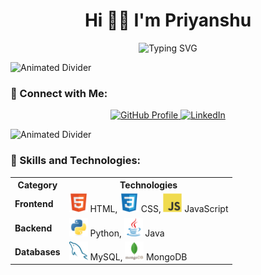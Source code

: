 <!DOCTYPE html>
<html lang="en">
<head>
  <meta charset="UTF-8">
  <meta name="viewport" content="width=device-width, initial-scale=1.0">
  <meta name="description" content="Priyanshu Portfolio - Full Stack Developer, AI Explorer, Flutter Fanatic.">
  <meta name="keywords" content="Priyanshu, Full Stack Developer, Portfolio, GitHub">
  <meta name="author" content="Priyanshu">
</head>
<body class="bg-gray-100 font-sans p-[100px]">

<h1 align="center" class="text-4xl font-bold text-center text-black">Hi ✌🏻 I'm Priyanshu</h1>

  <p align="center" class="text-center my-4">
    <img src="https://readme-typing-svg.herokuapp.com?font=Fira+Code&weight=600&size=22&pause=1000&color=343434&center=true&vCenter=true&width=440&height=45&lines=Hey%2C+I'm+Priyanshu!;Full+Stack+Developer;AI+Explorer;Flutter+Fanatic;Lifelong+Learner" alt="Typing SVG">
  </p>

  <img src="https://user-images.githubusercontent.com/74038190/212284100-561aa473-3905-4a80-b561-0d28506553ee.gif" class="my-8 mx-auto" alt="Animated Divider">

  <h3 class="text-center text-xl font-semibold">🌟 Connect with Me:</h3>
<p align="center" class="text-center flex justify-center space-x-4">
  <a href="https://github.com/priyanshu-it" target="_blank" aria-label="GitHub Profile">
    <img src="https://img.shields.io/badge/GitHub-181717?style=for-the-badge&logo=github&logoColor=white" alt="GitHub Profile">
  </a> 
  <a href="https://www.linkedin.com/in/priyanshu-in/" target="_blank" aria-label="LinkedIn Profile">
    <img src="https://img.shields.io/badge/LinkedIn-0077b5?style=for-the-badge&logo=linkedin&logoColor=white" alt="LinkedIn">
  </a>
</p>

  <img src="https://user-images.githubusercontent.com/74038190/212284100-561aa473-3905-4a80-b561-0d28506553ee.gif" class="my-8 mx-auto" alt="Animated Divider">

  <h3 class="text-2xl font-semibold">🔎 Skills and Technologies:</h3>
  <table align="center" class="table-auto w-3/4 mx-auto mt-4 text-white bg-gray-800 border border-gray-600">
    <tr>
      <th class="p-4 text-left bg-gray-900">Category</th>
      <th class="p-4 text-left bg-gray-900">Technologies</th>
    </tr>
    <tr>
      <td class="p-4"><strong>Frontend</strong></td>
      <td class="p-4">
        <span class="inline-block mr-2">
          <img src="https://raw.githubusercontent.com/devicons/devicon/master/icons/html5/html5-original.svg" width="30" height="30" alt="HTML5">
        </span>HTML, 
        <span class="inline-block mr-2">
          <img src="https://raw.githubusercontent.com/devicons/devicon/master/icons/css3/css3-original.svg" width="30" height="30" alt="CSS3">
        </span>CSS, 
        <span class="inline-block mr-2">
          <img src="https://raw.githubusercontent.com/devicons/devicon/master/icons/javascript/javascript-original.svg" width="30" height="30" alt="JavaScript">
        </span>JavaScript
      </td>
    </tr>
    <tr>
      <td class="p-4"><strong>Backend</strong></td>
      <td class="p-4">
        <span class="inline-block mr-2">
          <img src="https://raw.githubusercontent.com/devicons/devicon/master/icons/python/python-original.svg" width="30" height="30" alt="Python">
        </span>Python, 
        <span class="inline-block mr-2">
          <img src="https://raw.githubusercontent.com/devicons/devicon/master/icons/java/java-original.svg" width="30" height="30" alt="Java">
        </span>Java
      </td>
    </tr>
    <tr>
      <td class="p-4"><strong>Databases</strong></td>
      <td class="p-4">
        <span class="inline-block mr-2">
          <img src="https://raw.githubusercontent.com/devicons/devicon/master/icons/mysql/mysql-original.svg" width="30" height="30" alt="MySQL">
        </span>MySQL, 
        <span class="inline-block mr-2">
          <img src="https://raw.githubusercontent.com/devicons/devicon/master/icons/mongodb/mongodb-original-wordmark.svg" width="30" height="30" alt="MongoDB">
        </span>MongoDB
      </td>
    </tr>
  </table>

</body>
</html>
